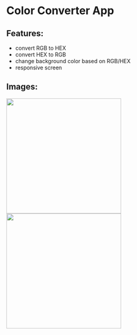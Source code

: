 # Color Converter App

## Features:

- convert RGB to HEX
- convert HEX to RGB
- change background color based on RGB/HEX
- responsive screen

## Images:

<img src="./color-converter-app-1.png" width="300"/>
<img src="./color-converter-app-2.png" width="300"/>
